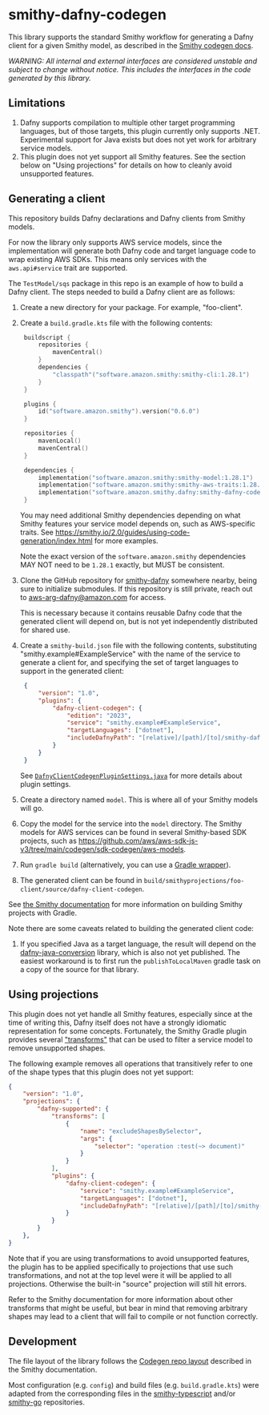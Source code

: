 # smithy-dafny-codegen

This library supports the standard Smithy workflow
for generating a Dafny client for a given Smithy model,
as described in the
[Smithy codegen docs](https://smithy.io/2.0/guides/using-code-generation/generating-a-client.html).

*WARNING: All internal and external interfaces are considered unstable and subject to change without notice.
This includes the interfaces in the code generated by this library.*

## Limitations

1. Dafny supports compilation to multiple other target programming languages,
   but of those targets, this plugin currently only supports .NET.
   Experimental support for Java exists
   but does not yet work for arbitrary service models.
2. This plugin does not yet support all Smithy features.
   See the section below on "Using projections" for details
   on how to cleanly avoid unsupported features.

## Generating a client

This repository builds Dafny declarations and Dafny clients from Smithy
models.

For now the library only supports AWS service models,
since the implementation will generate both Dafny code and target language code
to wrap existing AWS SDKs.
This means only services with the `aws.api#service` trait are supported.

The `TestModel/sqs` package in this repo is an example of
how to build a Dafny client. The steps needed to build a Dafny client
are as follows:

1. Create a new directory for your package. For example, "foo-client".

2. Create a `build.gradle.kts` file with the following contents:

   ```kotlin
    buildscript {
        repositories {
            mavenCentral()
        }
        dependencies {
            "classpath"("software.amazon.smithy:smithy-cli:1.28.1")
        }
    }

    plugins {
        id("software.amazon.smithy").version("0.6.0")
    }

    repositories {
        mavenLocal()
        mavenCentral()
    }

    dependencies {
        implementation("software.amazon.smithy:smithy-model:1.28.1")
        implementation("software.amazon.smithy:smithy-aws-traits:1.28.1")
        implementation("software.amazon.smithy.dafny:smithy-dafny-codegen:0.1.0")
    }
   ```

   You may need additional Smithy dependencies depending on what Smithy features
   your service model depends on, such as AWS-specific traits.
   See https://smithy.io/2.0/guides/using-code-generation/index.html for more examples.

   Note the exact version of the `software.amazon.smithy` dependencies MAY NOT need to be 
   `1.28.1` exactly, but MUST be consistent.

3. Clone the GitHub repository for [smithy-dafny](https://github.com/awslabs/smithy-dafny)
   somewhere nearby, being sure to initialize submodules.
   If this repository is still private, reach out to aws-arg-dafny@amazon.com
   for access.
      
   This is necessary because it contains reusable Dafny code that
   the generated client will depend on, but is not yet independently distributed for
   shared use.

4. Create a `smithy-build.json` file with the following contents,
   substituting "smithy.example#ExampleService" with the name of the service
   to generate a client for, and specifying the set of target languages
   to support in the generated client:

   ```json
    {
        "version": "1.0",
        "plugins": {
            "dafny-client-codegen": {
                "edition": "2023",
                "service": "smithy.example#ExampleService",
                "targetLanguages": ["dotnet"],
                "includeDafnyPath": "[relative]/[path]/[to]/smithy-dafny/TestModels/dafny-dependencies/StandardLibrary/src/Index.dfy"
            }
        }
    }
   ```

   See [`DafnyClientCodegenPluginSettings.java`](https://github.com/awslabs/smithy-dafny/blob/main-1.x/codegen/smithy-dafny-codegen/src/main/java/software/amazon/smithy/dafny/codegen/DafnyClientCodegenPluginSettings.java) for more details about plugin settings.

5. Create a directory named `model`. This is where all of your Smithy models
   will go.

6. Copy the model for the service into the `model` directory.
   The Smithy models for AWS services can be found in several Smithy-based SDK projects,
   such as
   https://github.com/aws/aws-sdk-js-v3/tree/main/codegen/sdk-codegen/aws-models.

7. Run `gradle build` (alternatively, you can use a
   [Gradle wrapper](https://docs.gradle.org/current/userguide/gradle_wrapper.html)).

8. The generated client can be found in `build/smithyprojections/foo-client/source/dafny-client-codegen`.

See [the Smithy documentation](https://smithy.io/2.0/guides/building-models/gradle-plugin.html)
for more information on building Smithy projects with Gradle.

Note there are some caveats related to building the generated client code:

1. If you specified Java as a target language,
   the result will depend on the [dafny-java-conversion](https://github.com/awslabs/smithy-dafny/tree/main-1.x/dafny-java-conversion)
   library, which is also not yet published.
   The easiest workaround is to first run the `publishToLocalMaven` gradle task on a copy of the source for that library.

## Using projections

This plugin does not yet handle all Smithy features, especially since
at the time of writing this, Dafny itself does not have a strongly
idiomatic representation for some concepts.
Fortunately, the Smithy Gradle plugin provides several
["transforms"](https://smithy.io/2.0/guides/building-models/build-config.html#transforms)
that can be used to filter a service model
to remove unsupported shapes.

The following example removes all operations that transitively refer
to one of the shape types that this plugin does not yet support:

```json
{
    "version": "1.0",
    "projections": {
        "dafny-supported": {
            "transforms": [
                {
                    "name": "excludeShapesBySelector",
                    "args": {
                        "selector": "operation :test(~> document)"
                    }
                }
            ],
            "plugins": {
                "dafny-client-codegen": {
                    "service": "smithy.example#ExampleService",
                    "targetLanguages": ["dotnet"],
                    "includeDafnyPath": "[relative]/[path]/[to]/smithy-dafny/TestModels/dafny-dependencies/StandardLibrary/src/Index.dfy"
                }
            }
        }
    },
}
```

Note that if you are using transformations to avoid unsupported features,
the plugin has to be applied specifically to projections that use such transformations,
and not at the top level were it will be applied to all projections.
Otherwise the built-in "source" projection will still hit errors.

Refer to the Smithy documentation for more information about other transforms
that might be useful, but bear in mind that removing arbitrary shapes may lead
to a client that will fail to compile or not function correctly.

## Development

The file layout of the library follows the
[Codegen repo layout](https://smithy.io/2.0/guides/building-codegen/creating-codegen-repo.html#codegen-repo-layout)
described in the Smithy documentation.

Most configuration (e.g. `config`) and build files (e.g. `build.gradle.kts`)
were adapted from the corresponding files in the
[smithy-typescript](https://github.com/awslabs/smithy-typescript)
and/or
[smithy-go](https://github.com/aws/smithy-go/tree/main/codegen)
repositories.
